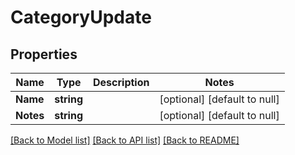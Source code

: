 # CategoryUpdate

## Properties
Name | Type | Description | Notes
------------ | ------------- | ------------- | -------------
**Name** | **string** |  | [optional] [default to null]
**Notes** | **string** |  | [optional] [default to null]

[[Back to Model list]](../README.md#documentation-for-models) [[Back to API list]](../README.md#documentation-for-api-endpoints) [[Back to README]](../README.md)

